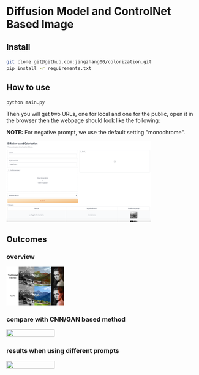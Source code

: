 # Diffusion Model and ControlNet Based Image
## Install
```bash
git clone git@github.com:jingzhang00/colorization.git
pip install -r requirements.txt
```

## How to use
```bash
python main.py
```
Then you will get two URLs, one for local and one for the public, open it in the browser then the webpage should look like the following:

**NOTE:** For negative prompt, we use the default setting "monochrome".

<img src="preview/webpage.png" height="75%" width="75%">

## Outcomes

### overview
<img src="preview/intro.png" height="30%" width="30%">

### compare with CNN/GAN based method
<img src="preview/compare.png" height="50%" width="50%">

### results when using different prompts
<img src="preview/prompt.png" height="50%" width="50%">